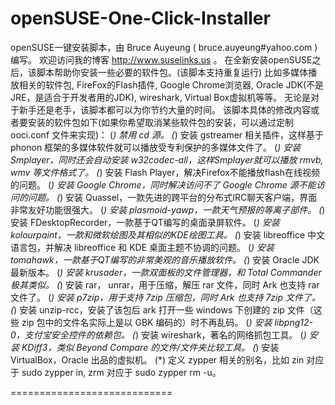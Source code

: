 openSUSE-One-Click-Installer
============================

openSUSE一键安装脚本，由 Bruce Auyeung ( bruce.auyeung#yahoo.com ) 编写。
欢迎访问我的博客 http://www.suselinks.us 。
在全新安装openSUSE之后，该脚本帮助你安装一些必要的软件包。(该脚本支持重复运行)
比如多媒体播放相关的软件包, FireFox的Flash插件, Google Chrome浏览器,  Oracle JDK(不是JRE，是适合于开发者用的JDK), wireshark, Virtual Box虚拟机等等。
无论是对于新手还是老手，该脚本都可以为你节约大量的时间。
该脚本具体的修改内容或者要安装的软件包如下(如果你希望取消某些软件包的安装，可以通过定制 ooci.conf 文件来实现)：
(*) 禁用 cd 源。
(*) 安装 gstreamer 相关插件，这样基于 phonon 框架的多媒体软件就可以播放受专利保护的多媒体文件了。
(*) 安装 Smplayer，同时还会自动安装 w32codec-all，这样Smplayer就可以播放 rmvb, wmv 等文件格式了。
(*) 安装 Flash Player，解决Firefox不能播放flash在线视频的问题。
(*) 安装 Google Chrome，同时解决访问不了 Google Chrome 源不能访问的问题。
(*) 安装 Quassel，一款先进的跨平台的分布式IRC聊天客户端，界面非常友好功能很强大。
(*) 安装 plasmoid-yawp，一款天气预报的等离子部件。
(*) 安装 FDesktopRecorder，一款基于QT编写的桌面录屏软件。
(*) 安装 kolourpaint，一款和微软绘图及其相似的KDE绘图工具。
(*) 安装 libreoffice 中文语言包，并解决 libreoffice 和 KDE 桌面主题不协调的问题。
(*) 安装 tomahawk，一款基于QT编写的非常美观的音乐播放软件。
(*) 安装 Oracle JDK 最新版本。
(*) 安装 krusader，一款双面板的文件管理器，和 Total Commander 极其类似。
(*) 安装 rar， unrar，用于压缩，解压 rar 文件，同时 Ark 也支持 rar 文件了。
(*) 安装 p7zip，用于支持 7zip 压缩包，同时 Ark 也支持 7zip 文件了。
(*) 安装 unzip-rcc，安装了该包后 ark 打开一些 windows 下创建的 zip 文件（这些 zip 包中的文件名实际上是以 GBK 编码的）时不再乱码。
(*) 安装 libpng12-0，支付宝安全控件的依赖包。
(*) 安装 wireshark，著名的网络抓包工具。
(*) 安装 KDiff3，类似 Beyond Compare 的文件/文件夹比较工具。
(*) 安装 VirtualBox，Oracle 出品的虚拟机。
(*) 定义 zypper 相关的别名，比如 zin 对应于 sudo zypper in, zrm 对应于 sudo zypper rm -u。

============================


